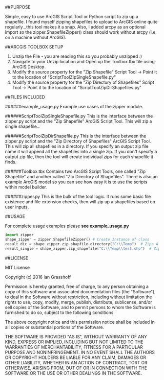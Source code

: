 ##PURPOSE

Simple, easy to use ArcGIS Script Tool or Python script to zip up a shapefile.  I found myself zipping shapefiles to upload to ArcGIS online quite regularly...this tool makes it a snap.  Also, I added arcpy as an optional import so the zipper.ShapefileZipper() class should work without arcpy (i.e. on a machine without ArcGIS).

##ARCGIS TOOLBOX SETUP

1.  Unzip the File - you are reading this so you probably unzipped :)
2.  Navigate to your Unzip location and Open up the Toolbox.tbx file using ArcGIS Desktop
3.  Modify the source property for the "Zip Shapefile" Script Tool -> Point it to the location of "ScriptToolZipSingleShapefile.py"
4.  Modify the source property for the "Zip Directory of Shapefiles" Script Tool -> Point it to the location of "ScriptToolZipDirShapefiles.py"


##FILES INCLUDED

######example_usage.py
Example use cases of the zipper module.

######ScriptToolZipSingleShapefile.py
This is the interface between the zipper.py script and the "Zip Shapefile" ArcGIS Script Tool.  This will zip a single shapefile...


######ScriptToolZipDirShapefile.py
This is the interface between the zipper.py script and the "Zip Directory of Shapefiles" ArcGIS Script Tool.  This will zip all shapefiles in a directory.  If you specify an output zip file name it will append all the shapefiles into a single zip.  If you don't specify a output zip file, then the tool will create individual zips for each shapefile it finds.


######Toolbox.tbx
Contains two ArcGIS Script Tools, one called "Zip Shapefile" and another called "Zip Directory of Shapefiles". There is also an example ArcGIS model so you can see how easy it is to use the scripts within model builder.


######zipper.py
This is the bulk of the tool logic.  It runs some basic file existence and file extension checks, then will zip up a shapefiles based on user inputs.

##USAGE

For complete usage examples please **see example_usage.py**

```python
import zipper
shape_zipper = zipper.ShapefileZipper() # Create Instance of class
result_dir = shape_zipper.zip_shapfile_directory("C:\\Temp")  # Zips All Shapefiles found in C:\\TEMP
result_single = shape_zipper.zip_shapefile("C:\\Temp\\test.shp")  # Zips Single Shapefile C:\\Temp\\test.shp to C:\\Temp\\test.zip
```

##LICENSE

MIT License

Copyright (c) 2016 Ian Grasshoff

Permission is hereby granted, free of charge, to any person obtaining a copy
of this software and associated documentation files (the "Software"), to deal
in the Software without restriction, including without limitation the rights
to use, copy, modify, merge, publish, distribute, sublicense, and/or sell
copies of the Software, and to permit persons to whom the Software is
furnished to do so, subject to the following conditions:

The above copyright notice and this permission notice shall be included in all
copies or substantial portions of the Software.

THE SOFTWARE IS PROVIDED "AS IS", WITHOUT WARRANTY OF ANY KIND, EXPRESS OR
IMPLIED, INCLUDING BUT NOT LIMITED TO THE WARRANTIES OF MERCHANTABILITY,
FITNESS FOR A PARTICULAR PURPOSE AND NONINFRINGEMENT. IN NO EVENT SHALL THE
AUTHORS OR COPYRIGHT HOLDERS BE LIABLE FOR ANY CLAIM, DAMAGES OR OTHER
LIABILITY, WHETHER IN AN ACTION OF CONTRACT, TORT OR OTHERWISE, ARISING FROM,
OUT OF OR IN CONNECTION WITH THE SOFTWARE OR THE USE OR OTHER DEALINGS IN THE
SOFTWARE.


